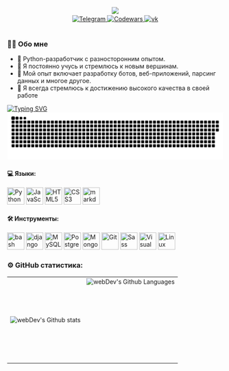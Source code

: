 <div id="header" align="center">
  <img src="https://media.giphy.com/media/zhYSVCirREeIZtONCI/giphy.gif" width="170"/>
</div>

<div id="badges" align="center">
  <a href="https://t.me/GepardXXX">
    <img src="https://img.shields.io/badge/Telegram-2CA5E0?style=for-the-badge&logo=telegram&logoColor=white" alt="Telegram"/>
  </a>
  <a href="https://www.codewars.com/users/GepardJr">
    <img src="https://img.shields.io/badge/Codewars-B1361E?style=for-the-badge&logo=Codewars&logoColor=white" alt="Codewars"/>
  </a>
  <a href="https://vk.com/id376377529">
    <img src="https://img.shields.io/badge/вконтакте-%232E87FB.svg?&style=for-the-badge&logo=vk&logoColor=white" alt="vk"/>
  </a>
</div>


<div align="center"><img src="https://komarev.com/ghpvc/?username=GepardXXX&style=flat-square&color=blue" alt=""/>
</div>


### __👨‍💻 Обо мне__
- 🐍 Python-разработчик с разносторонним опытом.
- 🚀 Я постоянно учусь и стремлюсь к новым вершинам.
- 💼  Мой опыт включает разработку ботов, веб-приложений, парсинг данных и многое другое.
- 🌟 Я всегда стремлюсь к достижению высокого качества в своей работе

<div align="left">
  <a href="https://git.io/typing-svg"><img src="https://readme-typing-svg.demolab.com?font=Fira+Code&weight=550&size=16&pause=1000&color=1DA0F7&width=200&height=30&lines=Python-developer;Web+development;Data+and+analysis;Bots+and+automation;Innovative+solutions;Django+and+Flask" alt="Typing SVG" /></a>
</div>

<div align="center"><img src="https://raw.githubusercontent.com/GepardXXX/GepardXXX/main/github-snake.svg" alt=""/>
</div>

#### __💻 Языки__:
<div>
  <img src="https://cdn.jsdelivr.net/gh/devicons/devicon/icons/python/python-original.svg" width="40" height="40" title="Python"/>
  <img src="https://cdn.jsdelivr.net/gh/devicons/devicon/icons/javascript/javascript-original.svg" width="40" height="40" title="JavaScript"/>
  <img src="https://cdn.jsdelivr.net/gh/devicons/devicon/icons/html5/html5-original.svg" width="40" height="40" title="HTML5"/>
  <img src="https://cdn.jsdelivr.net/gh/devicons/devicon/icons/css3/css3-original.svg" width="40" height="40" title="CSS3"/>
  <img src="https://cdn.jsdelivr.net/gh/devicons/devicon/icons/markdown/markdown-original.svg" width="40" height="40" title="markdown"/>
</div>

#### __🛠️ Инструменты__:
<div>
  <img src="https://cdn.jsdelivr.net/gh/devicons/devicon/icons/bash/bash-original.svg" width="40" height="40" title="bash"/>
  <img src="https://cdn.jsdelivr.net/gh/devicons/devicon/icons/django/django-plain.svg" width="40" height="40" title="django"/>
  <img src="https://cdn.jsdelivr.net/gh/devicons/devicon/icons/mysql/mysql-original.svg" width="40" height="40" title="MySQL"/>
  <img src="https://cdn.jsdelivr.net/gh/devicons/devicon/icons/postgresql/postgresql-original.svg" width="40" height="40" title="PostgreSQL"/>
  <img src="https://cdn.jsdelivr.net/gh/devicons/devicon/icons/mongodb/mongodb-original.svg"  width="40" height="40" title="MongoDB"/>
  <img src="https://cdn.jsdelivr.net/gh/devicons/devicon/icons/git/git-original.svg" width="40" height="40" title="Git"/>
  <img src="https://cdn.jsdelivr.net/gh/devicons/devicon/icons/sass/sass-original.svg" width="40" height="40" title="Sass"/>
  <img src="https://cdn.jsdelivr.net/gh/devicons/devicon/icons/vscode/vscode-original.svg" width="40" height="40" title="Visual Studio" />
  <img src="https://cdn.jsdelivr.net/gh/devicons/devicon/icons/linux/linux-original.svg" width="40" height="40" title="Linux" />
</div>



### __⚙️ GitHub статистика__:
<table>
  <tr>
    <td>
      <img align="left" src="https://streak-stats.demolab.com/?user=GepardXXX&theme=dark" alt="webDev's Github stats" />
    </td>
    <td>
      <img height="195px" align="right" alt="webDev's Github Languages" src="https://github-readme-stats.vercel.app/api/top-langs/?username=GepardXXX&layout=compact&theme=dark" />
    </td>
  </tr>
</table>


